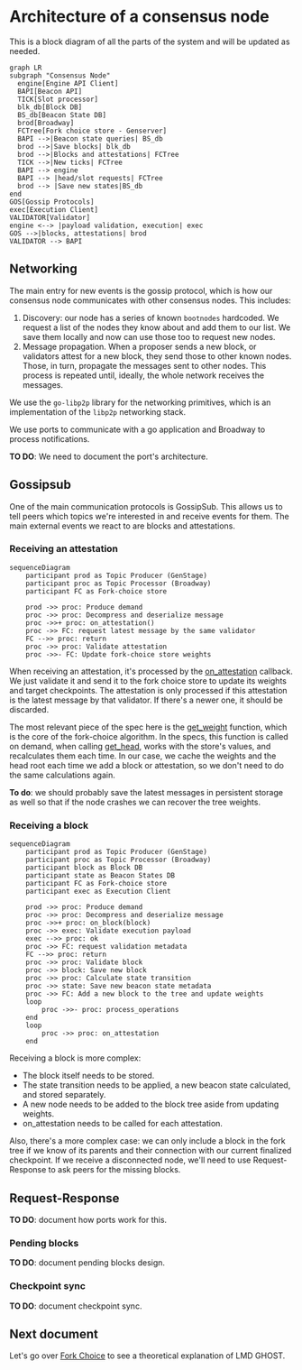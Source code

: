 # Architecture of a consensus node


This is a block diagram of all the parts of the system and will be updated as needed.

```mermaid
graph LR
subgraph "Consensus Node"
  engine[Engine API Client]
  BAPI[Beacon API]
  TICK[Slot processor]
  blk_db[Block DB]
  BS_db[Beacon State DB]
  brod[Broadway]
  FCTree[Fork choice store - Genserver]
  BAPI -->|Beacon state queries| BS_db
  brod -->|Save blocks| blk_db
  brod -->|Blocks and attestations| FCTree
  TICK -->|New ticks| FCTree
  BAPI --> engine
  BAPI --> |head/slot requests| FCTree
  brod --> |Save new states|BS_db
end
GOS[Gossip Protocols]
exec[Execution Client]
VALIDATOR[Validator]
engine <--> |payload validation, execution| exec
GOS -->|blocks, attestations| brod
VALIDATOR --> BAPI
```

## Networking

The main entry for new events is the gossip protocol, which is how our consensus node communicates with other consensus nodes. This includes:

1. Discovery: our node has a series of known `bootnodes` hardcoded. We request a list of the nodes they know about and add them to our list. We save them locally and now can use those too to request new nodes.
2. Message propagation. When a proposer sends a new block, or validators attest for a new block, they send those to other known nodes. Those, in turn, propagate the messages sent to other nodes. This process is repeated until, ideally, the whole network receives the messages.

We use the `go-libp2p` library for the networking primitives, which is an implementation of the `libp2p` networking stack.

We use ports to communicate with a go application and Broadway to process notifications.

**TO DO**: We need to document the port's architecture.

## Gossipsub

One of the main communication protocols is GossipSub. This allows us to tell peers which topics we're interested in and receive events for them. The main external events we react to are blocks and attestations.

### Receiving an attestation

```mermaid
sequenceDiagram
    participant prod as Topic Producer (GenStage)
    participant proc as Topic Processor (Broadway)
    participant FC as Fork-choice store

    prod ->> proc: Produce demand
    proc ->> proc: Decompress and deserialize message
    proc ->>+ proc: on_attestation()
    proc ->> FC: request latest message by the same validator
    FC -->> proc: return
    proc ->> proc: Validate attestation
    proc ->>- FC: Update fork-choice store weights
```

When receiving an attestation, it's processed by the [on_attestation](https://eth2book.info/capella/annotated-spec/#on_attestation) callback. We just validate it and send it to the fork choice store to update its weights and target checkpoints. The attestation is only processed if this attestation is the latest message by that validator. If there's a newer one, it should be discarded.

The most relevant piece of the spec here is the [get_weight](https://eth2book.info/capella/annotated-spec/#get_weight) function, which is the core of the fork-choice algorithm. In the specs, this function is called on demand, when calling [get_head](https://eth2book.info/capella/annotated-spec/#get_head), works with the store's values, and recalculates them each time. In our case, we cache the weights and the head root each time we add a block or attestation, so we don't need to do the same calculations again. 

**To do**: we should probably save the latest messages in persistent storage as well so that if the node crashes we can recover the tree weights.

### Receiving a block

```mermaid
sequenceDiagram
    participant prod as Topic Producer (GenStage)
    participant proc as Topic Processor (Broadway)
    participant block as Block DB
    participant state as Beacon States DB
    participant FC as Fork-choice store
    participant exec as Execution Client

    prod ->> proc: Produce demand
    proc ->> proc: Decompress and deserialize message
    proc ->>+ proc: on_block(block)
    proc ->> exec: Validate execution payload
    exec -->> proc: ok
    proc ->> FC: request validation metadata
    FC -->> proc: return
    proc ->> proc: Validate block
    proc ->> block: Save new block
    proc ->> proc: Calculate state transition
    proc ->> state: Save new beacon state metadata
    proc ->> FC: Add a new block to the tree and update weights
    loop
        proc ->>- proc: process_operations
    end
    loop
        proc ->> proc: on_attestation
    end
```

Receiving a block is more complex:

- The block itself needs to be stored.
- The state transition needs to be applied, a new beacon state calculated, and stored separately.
- A new node needs to be added to the block tree aside from updating weights.
- on_attestation needs to be called for each attestation.

Also, there's a more complex case: we can only include a block in the fork tree if we know of its parents and their connection with our current finalized checkpoint. If we receive a disconnected node, we'll need to use Request-Response to ask peers for the missing blocks.

## Request-Response

**TO DO**: document how ports work for this.

### Pending blocks

**TO DO**: document pending blocks design.

### Checkpoint sync

**TO DO**: document checkpoint sync.

## Next document

Let's go over [Fork Choice](fork_choice.md) to see a theoretical explanation of LMD GHOST.
